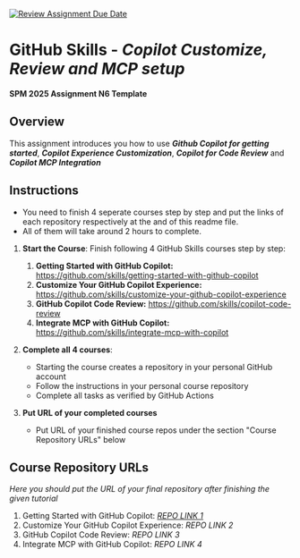 [![Review Assignment Due Date](https://classroom.github.com/assets/deadline-readme-button-22041afd0340ce965d47ae6ef1cefeee28c7c493a6346c4f15d667ab976d596c.svg)](https://classroom.github.com/a/823zJTBx)
# GitHub Skills - _Copilot Customize, Review and MCP setup_

**SPM 2025 Assignment N6 Template**

## Overview

This assignment introduces you how to use **_Github Copilot for getting started_**, **_Copilot Experience Customization_**, **_Copilot for Code Review_** and **_Copilot MCP Integration_**

## Instructions

* You need to finish 4 seperate courses step by step and put the links of each repository respectively at the and of this readme file.
* All of them will take around 2 hours to complete.

1. **Start the Course**: Finish following 4 GitHub Skills courses step by step:
   1. **Getting Started with GitHub Copilot:** https://github.com/skills/getting-started-with-github-copilot
   2. **Customize Your GitHub Copilot Experience:** https://github.com/skills/customize-your-github-copilot-experience
   3. **GitHub Copilot Code Review:**  https://github.com/skills/copilot-code-review
   4. **Integrate MCP with GitHub Copilot:** https://github.com/skills/integrate-mcp-with-copilot

2. **Complete all 4 courses**: 
   - Starting the course creates a repository in your personal GitHub account
   - Follow the instructions in your personal course repository
   - Complete all tasks as verified by GitHub Actions

3. **Put URL of your completed courses**
   - Put URL of your finished course repos under the section "Course Repository URLs" below

## Course Repository URLs

_Here you should put the URL of your final repository after finishing the given tutorial_

1. Getting Started with GitHub Copilot: _[REPO LINK 1](https://github.com/codebefore94/skills-getting-started-with-github-copilot)_
2. Customize Your GitHub Copilot Experience: _REPO LINK 2_
3. GitHub Copilot Code Review:  _REPO LINK 3_
4. Integrate MCP with GitHub Copilot: _REPO LINK 4_


